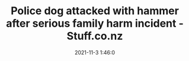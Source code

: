 ---
"title": "Police dog attacked with hammer after serious family harm incident - Stuff.co.nz"
"date": "2021-11-3 1:46:0"
"feed_name": "GOOGLENEWSCONSTRUCTION"
"feed_website": "https://news.google.com/search?q=construction%2Bincident&hl=en-US&gl=US&ceid=US:en"
"feed_rss": "https://news.google.com/rss/search?q=construction%2Bincident&hl=en-US&gl=US&ceid=US:en"
"link": "https://www.stuff.co.nz/national/crime/126876557/police-dog-attacked-with-hammer-after-serious-family-harm-incident"
"source": "{'href': 'https://www.stuff.co.nz', 'title': 'Stuff.co.nz'}"
"file": "_posts/2021-1-1-d9c8f97319270d84a6cfd685535d4905cb6398a8.md"
"accident": "1"
"drilling": "0"
"dead": "0"
"injured": "0"
"arrested": "0"
"place": "unknown place"
"where": "unknown site"
"causes": "unknown"
"place_uri": "unknown place"
---